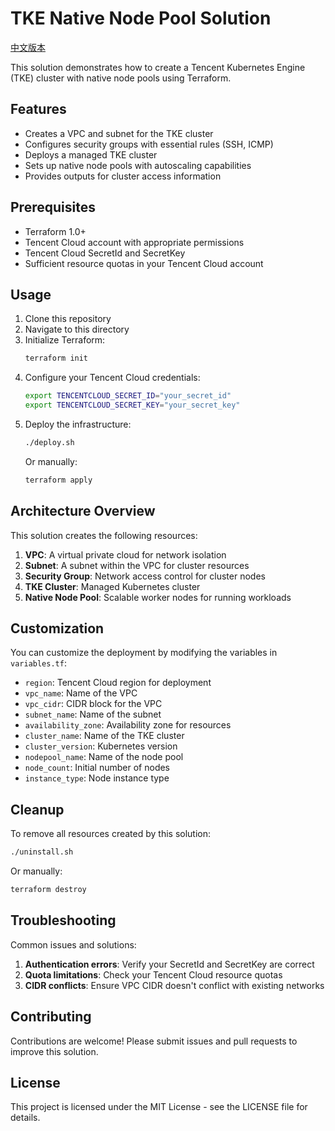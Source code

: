 # TKE Native Node Pool Solution

[中文版本](./README.md)

This solution demonstrates how to create a Tencent Kubernetes Engine (TKE) cluster with native node pools using Terraform.

## Features

- Creates a VPC and subnet for the TKE cluster
- Configures security groups with essential rules (SSH, ICMP)
- Deploys a managed TKE cluster
- Sets up native node pools with autoscaling capabilities
- Provides outputs for cluster access information

## Prerequisites

- Terraform 1.0+
- Tencent Cloud account with appropriate permissions
- Tencent Cloud SecretId and SecretKey
- Sufficient resource quotas in your Tencent Cloud account

## Usage

1. Clone this repository
2. Navigate to this directory
3. Initialize Terraform:
   ```bash
   terraform init
   ```
4. Configure your Tencent Cloud credentials:
   ```bash
   export TENCENTCLOUD_SECRET_ID="your_secret_id"
   export TENCENTCLOUD_SECRET_KEY="your_secret_key"
   ```
5. Deploy the infrastructure:
   ```bash
   ./deploy.sh
   ```
   Or manually:
   ```bash
   terraform apply
   ```

## Architecture Overview

This solution creates the following resources:

1. **VPC**: A virtual private cloud for network isolation
2. **Subnet**: A subnet within the VPC for cluster resources
3. **Security Group**: Network access control for cluster nodes
4. **TKE Cluster**: Managed Kubernetes cluster
5. **Native Node Pool**: Scalable worker nodes for running workloads

## Customization

You can customize the deployment by modifying the variables in `variables.tf`:

- `region`: Tencent Cloud region for deployment
- `vpc_name`: Name of the VPC
- `vpc_cidr`: CIDR block for the VPC
- `subnet_name`: Name of the subnet
- `availability_zone`: Availability zone for resources
- `cluster_name`: Name of the TKE cluster
- `cluster_version`: Kubernetes version
- `nodepool_name`: Name of the node pool
- `node_count`: Initial number of nodes
- `instance_type`: Node instance type

## Cleanup

To remove all resources created by this solution:

```bash
./uninstall.sh
```

Or manually:

```bash
terraform destroy
```

## Troubleshooting

Common issues and solutions:

1. **Authentication errors**: Verify your SecretId and SecretKey are correct
2. **Quota limitations**: Check your Tencent Cloud resource quotas
3. **CIDR conflicts**: Ensure VPC CIDR doesn't conflict with existing networks

## Contributing

Contributions are welcome! Please submit issues and pull requests to improve this solution.

## License

This project is licensed under the MIT License - see the LICENSE file for details.
